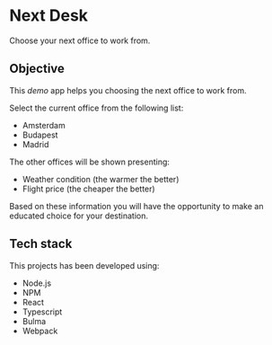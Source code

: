 # Next Desk

Choose your next office to work from.

## Objective

This *demo* app helps you choosing the next office to work from.

Select the current office from the following list:

- Amsterdam
- Budapest
- Madrid

The other offices will be shown presenting:

- Weather condition (the warmer the better)
- Flight price (the cheaper the better)

Based on these information you will have the opportunity to make an educated choice for your destination.

## Tech stack

This projects has been developed using:

- Node.js
- NPM
- React
- Typescript
- Bulma
- Webpack
